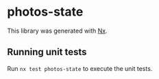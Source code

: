 # photos-state

This library was generated with [Nx](https://nx.dev).

## Running unit tests

Run `nx test photos-state` to execute the unit tests.
